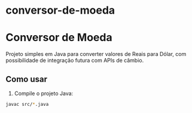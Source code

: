 # conversor-de-moeda
# Conversor de Moeda

Projeto simples em Java para converter valores de Reais para Dólar, com possibilidade de integração futura com APIs de câmbio.

## Como usar

1. Compile o projeto Java:

```bash
javac src/*.java
